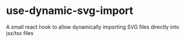 # use-dynamic-svg-import
 A small react hook to allow dynamically importing SVG files directly into jsx/tsx files
